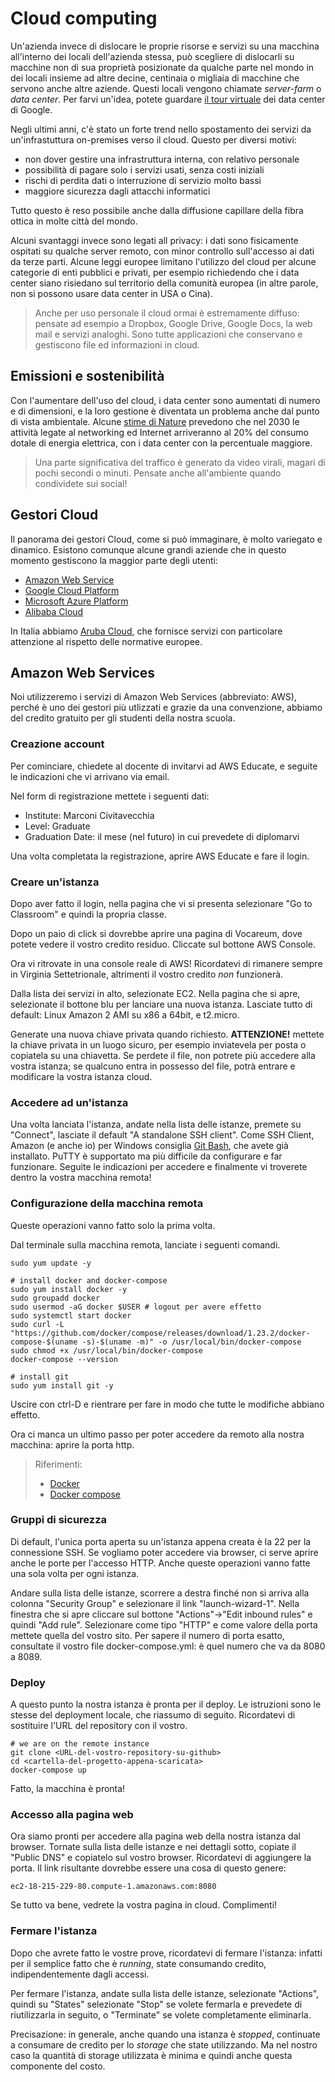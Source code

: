 # Cloud computing
Un'azienda invece di dislocare le proprie risorse e servizi su una macchina all'interno dei locali dell'azienda stessa, può scegliere di dislocarli su macchine non di sua proprietà posizionate da qualche parte nel mondo in dei locali insieme ad altre decine, centinaia o migliaia di macchine che servono anche altre aziende. Questi locali vengono chiamate _server-farm_ o _data center_. Per farvi un'idea, potete guardare [il tour virtuale](https://www.youtube.com/watch?v=XZmGGAbHqa0) dei data center di Google.

Negli ultimi anni, c'è stato un forte trend nello spostamento dei servizi da un'infrastuttura on-premises verso il cloud. Questo per diversi motivi:
- non dover gestire una infrastruttura interna, con relativo personale
- possibilità di pagare solo i servizi usati, senza costi iniziali
- rischi di perdita dati o interruzione di servizio molto bassi
- maggiore sicurezza dagli attacchi informatici

Tutto questo è reso possibile anche dalla diffusione capillare della fibra ottica in molte città del mondo.

Alcuni svantaggi invece sono legati all privacy: i dati sono fisicamente ospitati su qualche server remoto, con minor controllo sull'accesso ai dati da terze parti. Alcune leggi europee limitano l'utilizzo del cloud per alcune categorie di enti pubblici e privati, per esempio richiedendo che i data center siano risiedano sul territorio della comunità europea (in altre parole, non si possono usare data center in USA o Cina).

> Anche per uso personale il cloud ormai è estremamente diffuso: pensate ad esempio a Dropbox, Google Drive, Google Docs, la web mail e servizi analoghi. Sono tutte applicazioni che conservano e gestiscono file ed informazioni in cloud.

## Emissioni e sostenibilità
Con l'aumentare dell'uso del cloud, i data center sono aumentati di numero e di dimensioni, e la loro gestione è diventata un problema anche dal punto di vista ambientale. Alcune [stime di Nature](https://www.nature.com/articles/d41586-018-06610-y) prevedono che nel 2030 le attività legate al networking ed Internet arriveranno al 20% del consumo dotale di energia elettrica, con i data center con la percentuale maggiore.

> Una parte significativa del traffico è generato da video virali, magari di pochi secondi o minuti. Pensate anche all'ambiente quando condividete sui social!


## Gestori Cloud
Il panorama dei gestori Cloud, come si può immaginare, è molto variegato e dinamico. Esistono comunque alcune grandi aziende che in questo momento gestiscono la maggior parte degli utenti:
- [Amazon Web Service](http://aws.amazon.com/)
- [Google Cloud Platform](https://cloud.google.com/)
- [Microsoft Azure Platform](https://azure.microsoft.com/)
- [Alibaba Cloud](https://us.alibabacloud.com/)

In Italia abbiamo [Aruba Cloud](https://www.cloud.it/), che fornisce servizi con particolare attenzione al rispetto delle normative europee.

## Amazon Web Services
Noi utilizzeremo i servizi di Amazon Web Services (abbreviato: AWS), perché è uno dei gestori più utlizzati e grazie da una convenzione, abbiamo del credito gratuito per gli studenti della nostra scuola.

### Creazione account
Per cominciare, chiedete al docente di invitarvi ad AWS Educate, e seguite le indicazioni che vi arrivano via email.

Nel form di registrazione mettete i seguenti dati:
- Institute: Marconi Civitavecchia
- Level: Graduate
- Graduation Date: il mese (nel futuro) in cui prevedete di diplomarvi

Una volta completata la registrazione, aprire AWS Educate e fare il login.

### Creare un'istanza
Dopo aver fatto il login, nella pagina che vi si presenta selezionare "Go to Classroom" e quindi la propria classe.

Dopo un paio di click si dovrebbe aprire una pagina di Vocareum, dove potete vedere il vostro credito residuo. Cliccate sul bottone AWS Console.

Ora vi ritrovate in una console reale di AWS! Ricordatevi di rimanere sempre in Virginia Settetrionale, altrimenti il vostro credito _non_ funzionerà.

Dalla lista dei servizi in alto, selezionate EC2. Nella pagina che si apre, selezionate il bottone blu per lanciare una nuova istanza. Lasciate tutto di default: Linux Amazon 2 AMI su x86 a 64bit, e t2.micro.

Generate una nuova chiave privata quando richiesto. **ATTENZIONE!** mettete la chiave privata in un luogo sicuro, per esempio inviatevela per posta o copiatela su una chiavetta. Se perdete il file, non potrete più accedere alla vostra istanza; se qualcuno entra in possesso del file, potrà entrare e modificare la vostra istanza cloud.

### Accedere ad un'istanza
Una volta lanciata l'istanza, andate nella lista delle istanze, premete su "Connect", lasciate il default "A standalone SSH client". Come SSH Client, Amazon (e anche io) per Windows consiglia [Git Bash](https://git-scm.com/downloads), che avete già installato. PuTTY è supportato ma più difficile da configurare e far funzionare. Seguite le indicazioni per accedere e finalmente vi troverete dentro la vostra macchina remota!

### Configurazione della macchina remota
Queste operazioni vanno fatto solo la prima volta.

Dal terminale sulla macchina remota, lanciate i seguenti comandi.
```
sudo yum update -y

# install docker and docker-compose
sudo yum install docker -y
sudo groupadd docker
sudo usermod -aG docker $USER # logout per avere effetto
sudo systemctl start docker
sudo curl -L "https://github.com/docker/compose/releases/download/1.23.2/docker-compose-$(uname -s)-$(uname -m)" -o /usr/local/bin/docker-compose
sudo chmod +x /usr/local/bin/docker-compose
docker-compose --version

# install git
sudo yum install git -y
```
Uscire con ctrl-D e rientrare per fare in modo che tutte le modifiche abbiano effetto.

Ora ci manca un ultimo passo per poter accedere da remoto alla nostra macchina: aprire la porta http.

>
> Riferimenti:
> - [Docker](https://hackernoon.com/running-docker-on-aws-ec2-83a14b780c56)
> - [Docker compose](https://docs.docker.com/compose/install/)

### Gruppi di sicurezza
Di default, l'unica porta aperta su un'istanza appena creata è la 22 per la connessione SSH. Se vogliamo poter accedere via browser, ci serve aprire anche le porte per l'accesso HTTP. Anche queste operazioni vanno fatte una sola volta per ogni istanza.

Andare sulla lista delle istanze, scorrere a destra finché non si arriva alla colonna "Security Group" e selezionare il link "launch-wizard-1". Nella finestra che si apre cliccare sul bottone "Actions"->"Edit inbound rules" e quindi "Add rule". Selezionare come tipo "HTTP" e come valore della porta mettete quella del vostro sito. Per sapere il numero di porta esatto, consultate il vostro file docker-compose.yml: è quel numero che va da 8080 a 8089.

### Deploy
A questo punto la nostra istanza è pronta per il deploy. Le istruzioni sono le stesse del deployment locale, che riassumo di seguito. Ricordatevi di sostituire l'URL del repository con il vostro.

```
# we are on the remote instance
git clone <URL-del-vostro-repository-su-github>
cd <cartella-del-progetto-appena-scaricata>
docker-compose up
```
Fatto, la macchina è pronta!

### Accesso alla pagina web
Ora siamo pronti per accedere alla pagina web della nostra istanza dal browser. Tornate sulla lista delle istanze e nei dettagli sotto, copiate il "Public DNS" e copiatelo sul vostro browser. Ricordatevi di aggiungere la porta. Il link risultante dovrebbe essere una cosa di questo genere:

```
ec2-18-215-229-80.compute-1.amazonaws.com:8080
```

Se tutto va bene, vedrete la vostra pagina in cloud. Complimenti!

### Fermare l'istanza
Dopo che avrete fatto le vostre prove, ricordatevi di fermare l'istanza: infatti per il semplice fatto che è _running_, state consumando credito, indipendentemente dagli accessi.

Per fermare l'istanza, andate sulla lista delle istanze, selezionate "Actions", quindi su "States" selezionate "Stop" se volete fermarla e prevedete di riutilizzarla in seguito, o "Terminate" se volete completamente eliminarla.

Precisazione: in generale, anche quando una istanza è _stopped_, continuate a consumare de credito per lo _storage_ che state utilizzando. Ma nel nostro caso la quantità di storage utilizzata è minima e quindi anche questa componente del costo.
